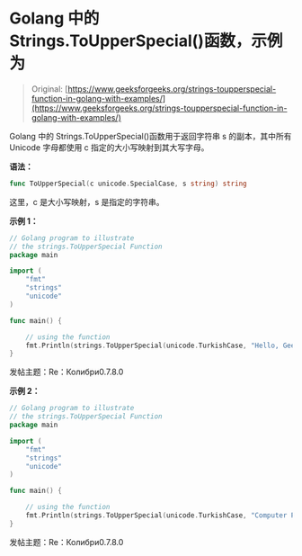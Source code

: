 # Golang 中的 Strings.ToUpperSpecial()函数，示例为

> Original: [https://www.geeksforgeeks.org/strings-toupperspecial-function-in-golang-with-examples/](https://www.geeksforgeeks.org/strings-toupperspecial-function-in-golang-with-examples/)

Golang 中的 Strings.ToUpperSpecial()函数用于返回字符串 s 的副本，其中所有 Unicode 字母都使用 c 指定的大小写映射到其大写字母。

**语法：**

```go
func ToUpperSpecial(c unicode.SpecialCase, s string) string
```

这里，c 是大小写映射，s 是指定的字符串。

**示例 1：**

```go
// Golang program to illustrate
// the strings.ToUpperSpecial Function
package main

import (
    "fmt"
    "strings"
    "unicode"
)

func main() {

    // using the function
    fmt.Println(strings.ToUpperSpecial(unicode.TurkishCase, "Hello, Geeks"))
}
```

发帖主题：Re：Колибри0.7.8.0

**示例 2：**

```go
// Golang program to illustrate
// the strings.ToUpperSpecial Function
package main

import (
    "fmt"
    "strings"
    "unicode"
)

func main() {

    // using the function
    fmt.Println(strings.ToUpperSpecial(unicode.TurkishCase, "Computer Portal"))
}
```

发帖主题：Re：Колибри0.7.8.0